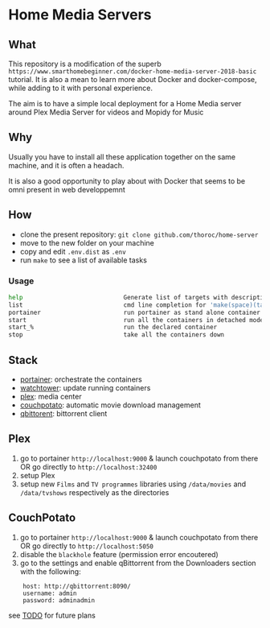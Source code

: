 # Home Media Servers

## What

This repository is a modification of the superb `https://www.smarthomebeginner.com/docker-home-media-server-2018-basic` tutorial. It is also a mean to learn more about Docker and docker-compose, while adding to it with personal experience.

The aim is to have a simple local deployment for a Home Media server around Plex Media Server for videos and Mopidy for Music

## Why

Usually you have to install all these application together on the same machine, and it is often a headach.

It is also a good opportunity to play about with Docker that seems to be omni present in web developpemnt

## How

* clone the present repository: ```git clone github.com/thoroc/home-server```
* move to the new folder on your machine
* copy and edit ```.env.dist``` as ```.env```
* run ```make``` to see a list of available tasks

### Usage

``` bash
help                            Generate list of targets with descriptions
list                            cmd line completion for 'make(space)(tab)'
portainer                       run portainer as stand alone container
start                           run all the containers in detached mode
start_%                         run the declared container
stop                            take all the containers down

```

## Stack

* [portainer](https://www.portainer.io/): orchestrate the containers
* [watchtower](https://github.com/v2tec/watchtower): update running containers
* [plex](https://www.plex.tv/): media center
* [couchpotato](https://couchpota.to/): automatic movie download management
* [qbittorent](https://www.qbittorrent.org/): bittorrent client

## Plex

1. go to portainer `http://localhost:9000` & launch couchpotato from there OR go directly to `http://localhost:32400`
2. setup Plex
3. setup new ```Films``` and ```TV programmes``` libraries using ```/data/movies``` and ```/data/tvshows``` respectively as the directories

## CouchPotato

1. go to portainer `http://localhost:9000` & launch couchpotato from there OR go directly to `http://localhost:5050`
2. disable the ```blackhole``` feature (permission error encoutered)
3. go to the settings and enable qBittorrent from the Downloaders section with the following:

``` config
    host: http://qbittorrent:8090/
    username: admin
    password: adminadmin
```

see [TODO](doc/TODO.md) for future plans
